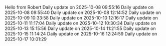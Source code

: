 ﻿Hello from Robert
Daily update on 2025-10-08 09:55:16
Daily update on 2025-10-08 09:55:40
Daily update on 2025-10-08 12:14:52
Daily update on 2025-10-09 10:33:58
Daily update on 2025-10-10 12:16:17
Daily update on 2025-10-11 11:17:04
Daily update on 2025-10-12 10:30:34
Daily update on 2025-10-13 15:15:56
Daily update on 2025-10-14 11:21:55
Daily update on 2025-10-15 11:14:24
Daily update on 2025-10-16 12:24:59
Daily update on 2025-10-17 10:01:29
